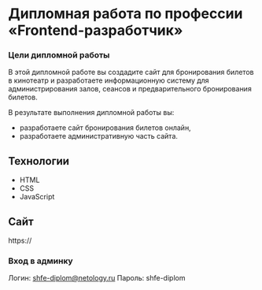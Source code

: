 # Дипломная работа по профессии «Frontend-разработчик»

### Цели дипломной работы

В этой дипломной работе вы создадите сайт для бронирования билетов в кинотеатр и разработаете информационную систему для администрирования залов, сеансов и предварительного бронирования билетов.

В результате выполнения дипломной работы вы:
- разработаете сайт бронирования билетов онлайн,
- разработаете административную часть сайта.

## Технологии

- HTML
- CSS
- JavaScript
  
## Сайт

https://

### Вход в админку

Логин: shfe-diplom@netology.ru
Пароль: shfe-diplom